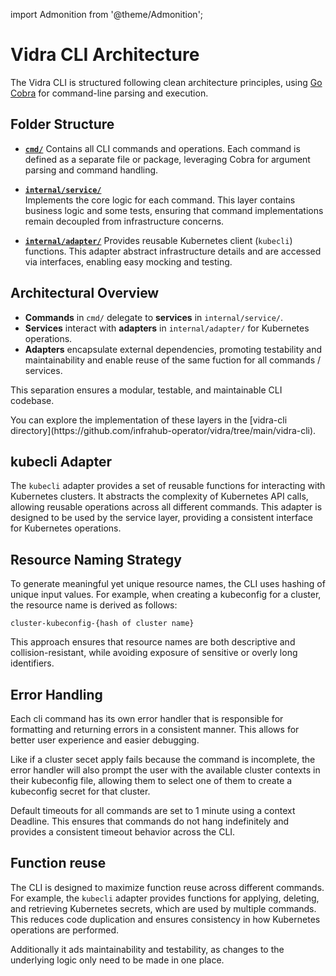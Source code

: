 import Admonition from '@theme/Admonition';

# Vidra CLI Architecture

The Vidra CLI is structured following clean architecture principles, using [Go Cobra](https://github.com/spf13/cobra) for command-line parsing and execution.

## Folder Structure

- [**`cmd/`**](https://github.com/infrahub-operator/vidra/tree/main/vidra-cli/cmd)
    Contains all CLI commands and operations. Each command is defined as a separate file or package, leveraging Cobra for argument parsing and command handling.

- [**`internal/service/`**](https://github.com/infrahub-operator/vidra/tree/main/vidra-cli/internal/service)  
    Implements the core logic for each command. This layer contains business logic and some tests, ensuring that command implementations remain decoupled from infrastructure concerns.

- [**`internal/adapter/`**](https://github.com/infrahub-operator/vidra/tree/main/vidra-cli/internal/adapter)
    Provides reusable Kubernetes client (`kubecli`) functions. This adapter abstract infrastructure details and are accessed via interfaces, enabling easy mocking and testing.

## Architectural Overview

- **Commands** in `cmd/` delegate to **services** in `internal/service/`.
- **Services** interact with **adapters** in `internal/adapter/` for Kubernetes operations.
- **Adapters** encapsulate external dependencies, promoting testability and maintainability and enable reuse of the same fuction for all commands / services.

This separation ensures a modular, testable, and maintainable CLI codebase.

<Admonition type="note" title="Note">
You can explore the implementation of these layers in the [vidra-cli directory](https://github.com/infrahub-operator/vidra/tree/main/vidra-cli).
</Admonition>

## kubecli Adapter
The `kubecli` adapter provides a set of reusable functions for interacting with Kubernetes clusters. It abstracts the complexity of Kubernetes API calls, allowing reusable operations across all different commands. This adapter is designed to be used by the service layer, providing a consistent interface for Kubernetes operations.

## Resource Naming Strategy

To generate meaningful yet unique resource names, the CLI uses hashing of unique input values. For example, when creating a kubeconfig for a cluster, the resource name is derived as follows:

```
cluster-kubeconfig-{hash of cluster name}
```

This approach ensures that resource names are both descriptive and collision-resistant, while avoiding exposure of sensitive or overly long identifiers.

## Error Handling
Each cli command has its own error handler that is responsible for formatting and returning errors in a consistent manner. This allows for better user experience and easier debugging.

Like if a cluster secet apply fails because the command is incomplete, the error handler will also prompt the user with the available cluster contexts in their kubeconfig file, allowing them to select one of them to create a kubeconfig secret for that cluster.

Default timeouts for all commands are set to 1 minute using a context Deadline. This ensures that commands do not hang indefinitely and provides a consistent timeout behavior across the CLI.

## Function reuse
The CLI is designed to maximize function reuse across different commands. For example, the `kubecli` adapter provides functions for applying, deleting, and retrieving Kubernetes secrets, which are used by multiple commands. This reduces code duplication and ensures consistency in how Kubernetes operations are performed.

Additionally it ads maintainability and testability, as changes to the underlying logic only need to be made in one place.

